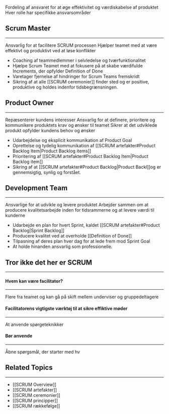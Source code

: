 Fordeling af ansvaret for at øge effektivitet og værdiskabelse af produktet
Hver rolle har specifikke ansvarsområder
## Scrum Master
---
Ansvarlig for at facilitere SCRUM processen
Hjælper teamet med at være effektivt og produktivt ved at løse konflikter

- Coaching af teammedlemmer i selvledelse og tværfunktionalitet
- Hjælpe Scrum Teamet med at fokusere på at skabe værdifulde Increments, der opfylder Definition of Done
- Varetager fjernelse af hindringer for Scrum Teams fremskridt
- Sikring af at alle [[SCRUM ceremonier]] finder sted og er positive, produktive og holdes indenfor tidsbegrænsningen.

## Product Owner
---
Repæsenterer kundens interesser
Ansvarlig for at definere, prioritere og kommunikere produktets krav og ønsker til teamet
Sikrer at det udviklede produkt opfylder kundens behov og ønsker

- Udarbejdelse og eksplicit kommunikation af Product Goal
- Oprettelse og tydelig kommunikation af [[SCRUM artefakter#Product Backlog Item|Product Backlog items]]
- Prioritering af [[SCRUM artefakter#Product Backlog Item|Product Backlog item]]
- Sikring af at [[SCRUM artefakter#Product Backlog|Product Backl]]og er gennemsigtig, synlig og forstået.

## Development Team
---
Ansvarlige for at udvikle og levere produktet
Arbejder sammen om at producere kvalitetsarbejde inden for tidsrammerne og at levere værdi til kunderne

- Udarbejde en plan for hvert Sprint, kaldet [[SCRUM artefakter#Product Backlog|Sprint Backlog]]
- Producere kvalitet ved at overholde [[Definition of Done]]
- Tilpasning af deres plan hver dag for at lede frem mod Sprint Goal
- At holde hinanden ansvarlig som professionelle.


## Tror ikke det her er SCRUM
---
#### Hvem kan være facilitator?
---
Flere fra teamet og kan gå på skift mellem underviser og gruppedeltagere

#### Facilitatorens vigtigste værktøj til at sikre effiktive møder
---
At anvende spørgeteknikker

#### Bør anvende 
---
Åbne spørgsmål, der starter med hv

## Related Topics
---
- [[SCRUM Overview]]
- [[SCRUM artefakter]]
- [[SCRUM ceremonier]]
- [[SCRUM principper]]
- [[SCRUM rækkefølge]]